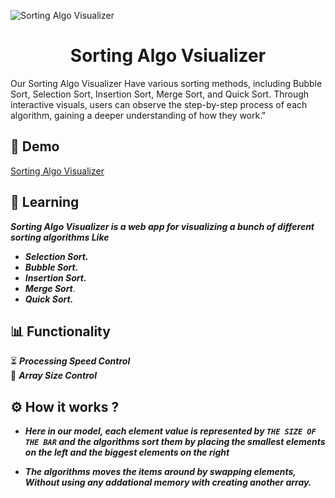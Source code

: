 <p align="center">
  
![Sorting Algo Visualizer](https://user-images.githubusercontent.com/40190772/83947174-c3254280-a815-11ea-960c-65d1e2576bce.png)

</p>

<h1 align="center" id="title">Sorting Algo Vsiualizer</h1>
<p> Our Sorting Algo Visualizer Have various sorting methods, including Bubble Sort, Selection Sort, Insertion Sort, Merge Sort, and Quick Sort. Through interactive visuals, users can observe the step-by-step process of each algorithm, gaining a deeper understanding of how they work." </p>

<h2>🚀 Demo</h2>

<a href="https://krushi24112002.github.io/SORTING-ALGO-VISUALIZER/"> Sorting Algo Visualizer </a>

<h2> 📑 Learning </h2>

**_Sorting Algo Visualizer is a web app for visualizing a bunch of different sorting algorithms Like_**

- **_Selection Sort._**
- **_Bubble Sort._**
- **_Insertion Sort._**
- **_Merge Sort_**.
- **_Quick Sort._**

<h2> 📊 Functionality </h2>

⏳ **_Processing Speed Control_**
<br>
📏 **_Array Size Control_**

<h2> ⚙ How it works ? </h2>

- **_Here in our model, each element value is represented by ```THE SIZE OF THE BAR``` and the algorithms sort them by placing the smallest elements on the left and the biggest elements on the right_**

- **_The algorithms moves the items around by swapping elements, Without using any addational memory with creating another array._**
